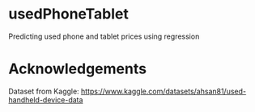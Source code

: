 # usedPhoneTablet
Predicting used phone and tablet prices using regression

# Acknowledgements
Dataset from Kaggle: https://www.kaggle.com/datasets/ahsan81/used-handheld-device-data

